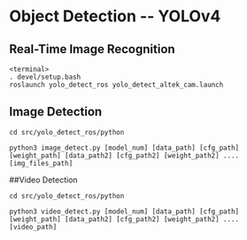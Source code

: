 # Object Detection -- YOLOv4

## Real-Time Image Recognition
```
<terminal>
. devel/setup.bash
roslaunch yolo_detect_ros yolo_detect_altek_cam.launch
```

## Image Detection 
```
cd src/yolo_detect_ros/python

python3 image_detect.py [model_num] [data_path] [cfg_path] [weight_path] [data_path2] [cfg_path2] [weight_path2] .... [img_files_path]
```

##Video Detection
```
cd src/yolo_detect_ros/python

python3 video_detect.py [model_num] [data_path] [cfg_path] [weight_path] [data_path2] [cfg_path2] [weight_path2] .... [video_path]
```